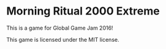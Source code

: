 # Morning Ritual 2000 Extreme

This is a game for Global Game Jam 2016!

This game is licensed under the MIT license.
